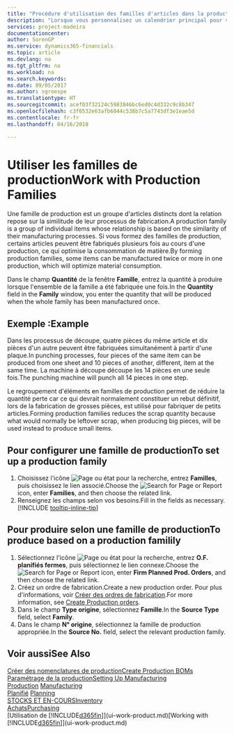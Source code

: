 ```yaml
---
title: "Procédure d'utilisation des familles d'articles dans la production | Microsoft Docs"
description: "Lorsque vous personnalisez un calendrier principal pour votre société ou pour l'un de ses partenaires commerciaux, votre tâche consiste essentiellement à modifier le statut des jours ouvrés et chômés."
services: project-madeira
documentationcenter: 
author: SorenGP
ms.service: dynamics365-financials
ms.topic: article
ms.devlang: na
ms.tgt_pltfrm: na
ms.workload: na
ms.search.keywords: 
ms.date: 09/05/2017
ms.author: sgroespe
ms.translationtype: HT
ms.sourcegitcommit: acef03f32124c5983846bc6ed0c4d332c9c8b347
ms.openlocfilehash: c3f6532e63afb6044c538b7c5a7743df3e1eae5d
ms.contentlocale: fr-fr
ms.lasthandoff: 04/16/2018

---
```

# <a name="work-with-production-families"></a><span data-ttu-id="d87e4-103">Utiliser les familles de production</span><span class="sxs-lookup"><span data-stu-id="d87e4-103">Work with Production Families</span></span>
<span data-ttu-id="d87e4-104">Une famille de production est un groupe d'articles distincts dont la relation repose sur la similitude de leur processus de fabrication.</span><span class="sxs-lookup"><span data-stu-id="d87e4-104">A production family is a group of individual items whose relationship is based on the similarity of their manufacturing processes.</span></span> <span data-ttu-id="d87e4-105">Si vous formez des familles de production, certains articles peuvent être fabriqués plusieurs fois au cours d'une production, ce qui optimise la consommation de matière.</span><span class="sxs-lookup"><span data-stu-id="d87e4-105">By forming production families, some items can be manufactured twice or more in one production, which will optimize material consumption.</span></span>

<span data-ttu-id="d87e4-106">Dans le champ **Quantité** de la fenêtre **Famille**, entrez la quantité à produire lorsque l'ensemble de la famille a été fabriquée une fois.</span><span class="sxs-lookup"><span data-stu-id="d87e4-106">In the **Quantity** field in the **Family** window, you enter the quantity that will be produced when the whole family has been manufactured once.</span></span>

## <a name="example"></a><span data-ttu-id="d87e4-107">Exemple :</span><span class="sxs-lookup"><span data-stu-id="d87e4-107">Example</span></span>
<span data-ttu-id="d87e4-108">Dans les processus de découpe, quatre pièces du même article et dix pièces d'un autre peuvent être fabriquées simultanément à partir d'une plaque.</span><span class="sxs-lookup"><span data-stu-id="d87e4-108">In punching processes, four pieces of the same item can be produced from one sheet and 10 pieces of another, different, item at the same time.</span></span> <span data-ttu-id="d87e4-109">La machine à découpe découpe les 14 pièces en une seule fois.</span><span class="sxs-lookup"><span data-stu-id="d87e4-109">The punching machine will punch all 14 pieces in one step.</span></span>

<span data-ttu-id="d87e4-110">Le regroupement d'éléments en familles de production permet de réduire la quantité perte car ce qui devrait normalement constituer un rebut définitif, lors de la fabrication de grosses pièces, est utilisé pour fabriquer de petits articles.</span><span class="sxs-lookup"><span data-stu-id="d87e4-110">Forming production families reduces the scrap quantity because what would normally be leftover scrap, when producing big pieces, will be used instead to produce small items.</span></span>

## <a name="to-set-up-a-production-family"></a><span data-ttu-id="d87e4-111">Pour configurer une famille de production</span><span class="sxs-lookup"><span data-stu-id="d87e4-111">To set up a production family</span></span>
1. <span data-ttu-id="d87e4-112">Choisissez l'icône ![Page ou état pour la recherche](media/ui-search/search_small.png "Page ou état pour la recherche"), entrez **Familles**, puis choisissez le lien associé.</span><span class="sxs-lookup"><span data-stu-id="d87e4-112">Choose the ![Search for Page or Report](media/ui-search/search_small.png "Search for Page or Report icon") icon, enter **Families**, and then choose the related link.</span></span>
2. <span data-ttu-id="d87e4-113">Renseignez les champs selon vos besoins.</span><span class="sxs-lookup"><span data-stu-id="d87e4-113">Fill in the fields as necessary.</span></span> [!INCLUDE [tooltip-inline-tip](includes/tooltip-inline-tip_md.md)]

## <a name="to-produce-based-on-a-production-familily"></a><span data-ttu-id="d87e4-114">Pour produire selon une famille de production</span><span class="sxs-lookup"><span data-stu-id="d87e4-114">To produce based on a production familily</span></span>
1. <span data-ttu-id="d87e4-115">Sélectionnez l'icône ![Page ou état pour la recherche](media/ui-search/search_small.png "Page ou état pour la recherche"), entrez **O.F. planifiés fermes**, puis sélectionnez le lien connexe.</span><span class="sxs-lookup"><span data-stu-id="d87e4-115">Choose the ![Search for Page or Report](media/ui-search/search_small.png "Search for Page or Report icon") icon, enter **Firm Planned Prod. Orders**, and then choose the related link.</span></span>
2. <span data-ttu-id="d87e4-116">Créez un ordre de fabrication.</span><span class="sxs-lookup"><span data-stu-id="d87e4-116">Create a new production order.</span></span> <span data-ttu-id="d87e4-117">Pour plus d'informations, voir [Créer des ordres de fabrication](production-how-to-create-production-orders.md).</span><span class="sxs-lookup"><span data-stu-id="d87e4-117">For more information, see [Create Production orders](production-how-to-create-production-orders.md).</span></span>
3. <span data-ttu-id="d87e4-118">Dans le champ **Type origine**, sélectionnez **Famille**.</span><span class="sxs-lookup"><span data-stu-id="d87e4-118">In the **Source Type** field, select **Family**.</span></span>  
4. <span data-ttu-id="d87e4-119">Dans le champ **N° origine**, sélectionnez la famille de production appropriée.</span><span class="sxs-lookup"><span data-stu-id="d87e4-119">In the **Source No.** field, select the relevant production family.</span></span>

## <a name="see-also"></a><span data-ttu-id="d87e4-120">Voir aussi</span><span class="sxs-lookup"><span data-stu-id="d87e4-120">See Also</span></span>
[<span data-ttu-id="d87e4-121">Créer des nomenclatures de production</span><span class="sxs-lookup"><span data-stu-id="d87e4-121">Create Production BOMs</span></span>](production-how-to-create-production-boms.md)  
[<span data-ttu-id="d87e4-122">Paramétrage de la production</span><span class="sxs-lookup"><span data-stu-id="d87e4-122">Setting Up Manufacturing</span></span>](production-configure-production-processes.md)  
<span data-ttu-id="d87e4-123">[Production](production-manage-manufacturing.md)  </span><span class="sxs-lookup"><span data-stu-id="d87e4-123">[Manufacturing](production-manage-manufacturing.md)  </span></span>  
<span data-ttu-id="d87e4-124">[Planifié](production-planning.md) </span><span class="sxs-lookup"><span data-stu-id="d87e4-124">[Planning](production-planning.md) </span></span>  
[<span data-ttu-id="d87e4-125">STOCKS ET EN-COURS</span><span class="sxs-lookup"><span data-stu-id="d87e4-125">Inventory</span></span>](inventory-manage-inventory.md)  
[<span data-ttu-id="d87e4-126">Achats</span><span class="sxs-lookup"><span data-stu-id="d87e4-126">Purchasing</span></span>](purchasing-manage-purchasing.md)  
<span data-ttu-id="d87e4-127">[Utilisation de [!INCLUDE[d365fin](includes/d365fin_md.md)]](ui-work-product.md)</span><span class="sxs-lookup"><span data-stu-id="d87e4-127">[Working with [!INCLUDE[d365fin](includes/d365fin_md.md)]](ui-work-product.md)</span></span>

